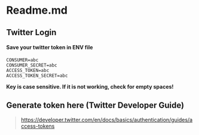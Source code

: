 # Readme.md

## Twitter Login
#### Save your twitter token in ENV file

```
CONSUMER=abc
CONSUMER_SECRET=abc
ACCESS_TOKEN=abc
ACCESS_TOKEN_SECRET=abc
```

**Key is case sensitive. If it is not working, check for empty spaces!**

## Generate token here (Twitter Developer Guide)
> https://developer.twitter.com/en/docs/basics/authentication/guides/access-tokens

